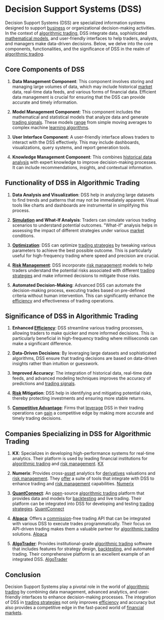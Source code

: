 # Decision Support Systems (DSS)

Decision Support Systems (DSS) are specialized information systems designed to support [business](../b/business.md) or organizational decision-making activities. In the context of [algorithmic trading](../a/algorithmic_trading.md), DSS integrate data, sophisticated [mathematical models](../m/mathematical_models_in_trading.md), and user-friendly interfaces to help traders, analysts, and managers make data-driven decisions. Below, we delve into the core components, functionalities, and the significance of DSS in the realm of [algorithmic trading](../a/algorithmic_trading.md).

## Core Components of DSS

1. **Data Management Component**: This component involves storing and managing large volumes of data, which may include historical [market](../m/market.md) data, real-time data feeds, and various forms of financial data. Efficient data management is crucial for ensuring that the DSS can provide accurate and timely information.

2. **Model Management Component**: This component includes the mathematical and statistical models that analyze data and generate [trading signals](../t/trading_signals.md). These models [range](../r/range.md) from simple moving averages to complex machine [learning algorithms](../l/learning_algorithms_in_trading.md).

3. **User Interface Component**: A user-friendly interface allows traders to interact with the DSS effectively. This may include dashboards, visualizations, query systems, and report generation tools.

4. **Knowledge Management Component**: This combines [historical data analysis](../h/historical_data_analysis.md) with expert knowledge to improve decision-making processes. It can include recommendations, insights, and contextual information.

## Functionality of DSS in Algorithmic Trading

1. **Data Analysis and Visualization**: DSS help in analyzing large datasets to find trends and patterns that may not be immediately apparent. Visual tools like charts and dashboards are instrumental in simplifying this process.

2. **[Simulation](../s/simulation_in_trading.md) and What-If Analysis**: Traders can simulate various trading scenarios to understand potential outcomes. "What-if" analysis helps in assessing the impact of different strategies under various [market](../m/market.md) conditions.

3. **[Optimization](../o/optimization.md)**: DSS can optimize [trading strategies](../t/trading_strategies.md) by tweaking various parameters to achieve the best possible outcome. This is particularly useful for high-frequency trading where speed and precision are crucial.

4. **[Risk Management](../r/risk_management.md)**: DSS incorporate [risk management](../r/risk_management.md) models to help traders understand the potential risks associated with different [trading strategies](../t/trading_strategies.md) and make informed decisions to mitigate those risks.

5. **Automated Decision-Making**: Advanced DSS can automate the decision-making process, executing trades based on pre-defined criteria without human intervention. This can significantly enhance the [efficiency](../e/efficiency.md) and effectiveness of trading operations.

## Significance of DSS in Algorithmic Trading

1. **Enhanced [Efficiency](../e/efficiency.md)**: DSS streamline various trading processes, allowing traders to make quicker and more informed decisions. This is particularly beneficial in high-frequency trading where milliseconds can make a significant difference.

2. **Data-Driven Decisions**: By leveraging large datasets and sophisticated algorithms, DSS ensure that trading decisions are based on data-driven insights rather than intuition or guesswork.

3. **Improved Accuracy**: The integration of historical data, real-time data feeds, and advanced modeling techniques improves the accuracy of predictions and [trading signals](../t/trading_signals.md).

4. **[Risk](../r/risk.md) Mitigation**: DSS help in identifying and mitigating potential risks, thereby protecting investments and ensuring more stable returns.

5. **[Competitive Advantage](../c/competitive_advantage.md)**: Firms that [leverage](../l/leverage.md) DSS in their trading operations can [gain](../g/gain.md) a competitive edge by making more accurate and timely trading decisions.

## Companies Specializing in DSS for Algorithmic Trading

1. **KX**: Specializes in developing high-performance systems for real-time analytics. Their platform is used by leading financial institutions for [algorithmic trading](../a/algorithmic_trading.md) and [risk management](../r/risk_management.md). [KX](https://kx.com/)

2. **Numerix**: Provides cross-[asset](../a/asset.md) analytics for [derivatives](../d/derivatives.md) valuations and [risk management](../r/risk_management.md). They [offer](../o/offer.md) a suite of tools that integrate with DSS to enhance trading and [risk management](../r/risk_management.md) capabilities. [Numerix](https://www.numerix.com/)

3. **[QuantConnect](../q/quantconnect.md)**: An [open](../o/open.md)-source [algorithmic trading](../a/algorithmic_trading.md) platform that provides data and models for [backtesting](../b/backtesting.md) and live trading. Their platform can be integrated into DSS for developing and testing [trading strategies](../t/trading_strategies.md). [QuantConnect](https://www.quantconnect.com/)

4. **[Alpaca](../a/alpaca.md)**: Offers a [commission](../c/commission.md)-free trading API that can be integrated with various DSS to execute trades programmatically. Their focus on API-driven trading makes them a valuable partner for [algorithmic trading](../a/algorithmic_trading.md) solutions. [Alpaca](https://alpaca.markets/)

5. **[AlgoTrader](../a/algotrader.md)**: Provides institutional-grade [algorithmic trading](../a/algorithmic_trading.md) software that includes features for strategy design, [backtesting](../b/backtesting.md), and automated trading. Their comprehensive platform is an excellent example of an integrated DSS. [AlgoTrader](https://www.algotrader.com/)

## Conclusion
Decision Support Systems play a pivotal role in the world of [algorithmic trading](../a/algorithmic_trading.md) by combining data management, advanced analytics, and user-friendly interfaces to enhance decision-making processes. The integration of DSS in [trading strategies](../t/trading_strategies.md) not only improves [efficiency](../e/efficiency.md) and accuracy but also provides a competitive edge in the fast-paced world of [financial markets](../f/financial_market.md).